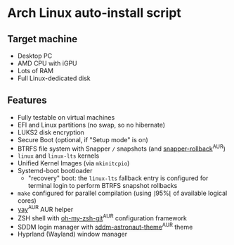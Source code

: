 # Arch Linux auto-install script

## Target machine

- Desktop PC
- AMD CPU with iGPU
- Lots of RAM
- Full Linux-dedicated disk

## Features

- Fully testable on virtual machines
- EFI and Linux partitions (no swap, so no hibernate)
- LUKS2 disk encryption
- Secure Boot (optional, if "Setup mode" is on)
- BTRFS file system with Snapper `/` snapshots (and [snapper-rollback](https://aur.archlinux.org/packages/snapper-rollback)<sup>AUR</sup>)
- `linux` and `linux-lts` kernels
- Unified Kernel Images (via `mkinitcpio`)
- Systemd-boot bootloader
  - "recovery" boot: the `linux-lts` fallback entry is configured for terminal login to perform BTRFS snapshot rollbacks
- `make` configured for parallel compilation (using ⌋95%⌊ of available logical cores)
- [yay](https://aur.archlinux.org/packages/yay)<sup>AUR</sup> AUR helper
- ZSH shell with [oh-my-zsh-git](https://aur.archlinux.org/packages/oh-my-zsh-git)<sup>AUR</sup> configuration framework
- SDDM login manager with [sddm-astronaut-theme](https://aur.archlinux.org/packages/sddm-astronaut-theme)<sup>AUR</sup> theme
- Hyprland (Wayland) window manager
